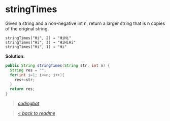 # stringTimes

Given a string and a non-negative int n, return a larger string that is n copies of the original string.

```
stringTimes("Hi", 2) → "HiHi"
stringTimes("Hi", 3) → "HiHiHi"
stringTimes("Hi", 1) → "Hi"
```

**Solution:**

```java
public String stringTimes(String str, int n) {
  String res = "";
  for(int i=1; i<=n; i++){
    res+=str;
  }
  return res;
}
```

> _[codingbat](http://codingbat.com/prob/p142270)_

> [< _back to readme_](/README.md)